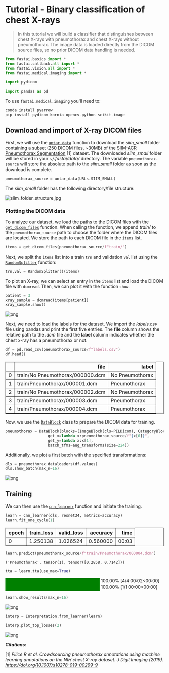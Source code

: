 # Tutorial - Binary classification of chest X-rays
> In this tutorial we will build a classifier that distinguishes between chest X-rays with pneumothorax and chest X-rays without pneumothorax. The image data is loaded directly from the DICOM source files, so no prior DICOM data handling is needed.


```python
from fastai.basics import *
from fastai.callback.all import *
from fastai.vision.all import *
from fastai.medical.imaging import *

import pydicom

import pandas as pd
```

To use `fastai.medical.imaging` you'll need to:

```bash
conda install pyarrow
pip install pydicom kornia opencv-python scikit-image
```

## Download and import of X-ray DICOM files

First, we will use the [`untar_data`](/data.external.html#untar_data) function to download the _siim_small_ folder containing a subset (250 DICOM files, \~30MB) of the [SIIM-ACR Pneumothorax Segmentation](https://doi.org/10.1007/s10278-019-00299-9) \[1\] dataset.
The downloaded _siim_small_ folder will be stored in your _\~/.fastai/data/_ directory. The variable `pneumothorax-source` will store the absolute path to the _siim_small_ folder as soon as the download is complete.

```python
pneumothorax_source = untar_data(URLs.SIIM_SMALL)
```

The _siim_small_ folder has the following directory/file structure:

![siim_folder_structure.jpg](/images/siim_folder_structure.jpeg)

### Plotting the DICOM data

To analyze our dataset, we load the paths to the DICOM files with the [`get_dicom_files`](/medical.imaging.html#get_dicom_files) function. When calling the function, we append _train/_ to the `pneumothorax_source` path to choose the folder where the DICOM files are located. We store the path to each DICOM file in the `items` list.

```python
items = get_dicom_files(pneumothorax_source/f"train/")
```

Next, we split the `items` list into a train `trn` and validation `val` list using the [`RandomSplitter`](/data.transforms.html#RandomSplitter) function:

```python
trn,val = RandomSplitter()(items)
```

To plot an X-ray, we can select an entry in the `items` list and load the DICOM file with `dcmread`. Then, we can plot it with the function `show`.

```python
patient = 3
xray_sample = dcmread(items[patient])
xray_sample.show()
```


![png](output_14_0.png)


Next, we need to load the labels for the dataset. We import the _labels.csv_ file using pandas and print the first five entries. The **file** column shows the relative path to the _.dcm_ file and the **label** column indicates whether the chest x-ray has a pneumothorax or not.

```python
df = pd.read_csv(pneumothorax_source/f"labels.csv")
df.head()
```




<div>
<style scoped>
    .dataframe tbody tr th:only-of-type {
        vertical-align: middle;
    }

    .dataframe tbody tr th {
        vertical-align: top;
    }

    .dataframe thead th {
        text-align: right;
    }
</style>
<table border="1" class="dataframe">
  <thead>
    <tr style="text-align: right;">
      <th></th>
      <th>file</th>
      <th>label</th>
    </tr>
  </thead>
  <tbody>
    <tr>
      <td>0</td>
      <td>train/No Pneumothorax/000000.dcm</td>
      <td>No Pneumothorax</td>
    </tr>
    <tr>
      <td>1</td>
      <td>train/Pneumothorax/000001.dcm</td>
      <td>Pneumothorax</td>
    </tr>
    <tr>
      <td>2</td>
      <td>train/No Pneumothorax/000002.dcm</td>
      <td>No Pneumothorax</td>
    </tr>
    <tr>
      <td>3</td>
      <td>train/Pneumothorax/000003.dcm</td>
      <td>Pneumothorax</td>
    </tr>
    <tr>
      <td>4</td>
      <td>train/Pneumothorax/000004.dcm</td>
      <td>Pneumothorax</td>
    </tr>
  </tbody>
</table>
</div>



Now, we use the [`DataBlock`](/data.block.html#DataBlock) class to prepare the DICOM data for training.

```python
pneumothorax = DataBlock(blocks=(ImageBlock(cls=PILDicom), CategoryBlock),
                   get_x=lambda x:pneumothorax_source/f"{x[0]}",
                   get_y=lambda x:x[1],
                   batch_tfms=aug_transforms(size=224))
```

Additionally, we plot a first batch with the specified transformations:

```python
dls = pneumothorax.dataloaders(df.values)
dls.show_batch(max_n=16)
```


![png](output_20_0.png)


## Training

We can then use the [`cnn_learner`](/vision.learner.html#cnn_learner) function and initiate the training.

```python
learn = cnn_learner(dls, resnet34, metrics=accuracy)
learn.fit_one_cycle(1)
```


<table border="1" class="dataframe">
  <thead>
    <tr style="text-align: left;">
      <th>epoch</th>
      <th>train_loss</th>
      <th>valid_loss</th>
      <th>accuracy</th>
      <th>time</th>
    </tr>
  </thead>
  <tbody>
    <tr>
      <td>0</td>
      <td>1.250138</td>
      <td>1.026524</td>
      <td>0.560000</td>
      <td>00:03</td>
    </tr>
  </tbody>
</table>


```python
learn.predict(pneumothorax_source/f"train/Pneumothorax/000004.dcm")
```








    ('Pneumothorax', tensor(1), tensor([0.2858, 0.7142]))



```python
tta = learn.tta(use_max=True)
```







<div>
    <style>
        /* Turns off some styling */
        progress {
            /* gets rid of default border in Firefox and Opera. */
            border: none;
            /* Needs to be in here for Safari polyfill so background images work as expected. */
            background-size: auto;
        }
        .progress-bar-interrupted, .progress-bar-interrupted::-webkit-progress-bar {
            background: #F44336;
        }
    </style>
  <progress value='4' class='' max='4', style='width:300px; height:20px; vertical-align: middle;'></progress>
  100.00% [4/4 00:02<00:00]
</div>



<div>
    <style>
        /* Turns off some styling */
        progress {
            /* gets rid of default border in Firefox and Opera. */
            border: none;
            /* Needs to be in here for Safari polyfill so background images work as expected. */
            background-size: auto;
        }
        .progress-bar-interrupted, .progress-bar-interrupted::-webkit-progress-bar {
            background: #F44336;
        }
    </style>
  <progress value='1' class='' max='1', style='width:300px; height:20px; vertical-align: middle;'></progress>
  100.00% [1/1 00:00<00:00]
</div>



```python
learn.show_results(max_n=16)
```






![png](output_26_1.png)


```python
interp = Interpretation.from_learner(learn)
```





```python
interp.plot_top_losses(2)
```


![png](output_28_0.png)


_**Citations:**_

\[1\] _Filice R et al. Crowdsourcing pneumothorax annotations using machine learning annotations on the NIH chest X-ray dataset.  J Digit Imaging (2019). https://doi.org/10.1007/s10278-019-00299-9_
